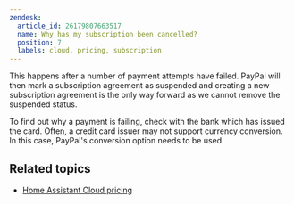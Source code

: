 ```yaml
---
zendesk:
  article_id: 26179807663517
  name: Why has my subscription been cancelled?
  position: 7
  labels: cloud, pricing, subscription
---
```


This happens after a number of payment attempts have failed. PayPal will then mark a subscription agreement as suspended and creating a new subscription agreement is the only way forward as we cannot remove the suspended status.

To find out why a payment is failing, check with the bank which has issued the card. Often, a credit card issuer may not support currency conversion. In this case, PayPal's conversion option needs to be used.

## Related topics

- [Home Assistant Cloud pricing](https://www.nabucasa.com/pricing/)